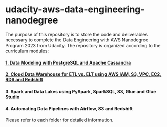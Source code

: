# udacity-aws-data-engineering-nanodegree

The purpose of this repository is to store the code and deliverables necessary to complete the Data Engineering with AWS Nanodegree Program 2023 from Udacity. The repository is organized according to the curriculum modules:

#### [1. Data Modeling with PostgreSQL and Apache Cassandra](https://github.com/mcanabrava/udacity-aws-data-engineering-nanodegree/tree/main/1.%20Data%20Modeling%20with%20PostgreSQL%20and%20Apache%20Cassandra)

#### [2. Cloud Data Warehouse for ETL vs. ELT using AWS IAM, S3, VPC, EC2, RDS and Redshift](https://github.com/mcanabrava/udacity-aws-data-engineering-nanodegree/tree/main/2.%20Cloud%20Data%20Warehouses)

#### 3. Spark and Data Lakes using PySpark, SparkSQL, S3, Glue and Glue Studio

#### 4. Automating Data Pipelines with Airflow, S3 and Redshift

Please refer to each folder for detailed information.
